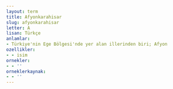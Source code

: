 ```yaml
---
layout: term
title: Afyonkarahisar
slug: afyonkarahisar
letter: A
lisan: Türkçe
anlamlar:
- Türkiye'nin Ege Bölgesi'nde yer alan illerinden biri; Afyon
ozellikler:
- - isim
ornekler:
- - ''
orneklerkaynak:
- - ''
---
```

